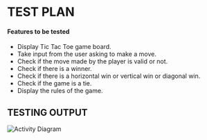 # TEST PLAN

#### Features to be tested
* Display Tic Tac Toe game board.
* Take input from the user asking to make a move.
* Check if the move made by the player is valid or not.
* Check if there is a winner.
* Check if there is a horizontal win or vertical win or diagonal win.
* Check if the game is a tie.
* Display the rules of the game.

## TESTING OUTPUT

![Activity Diagram](https://github.com/stepin105083/Tic_Tac_Toe/blob/main/TicTacToe_C/4_TestPlanAndOutput/Testoutput.png)
